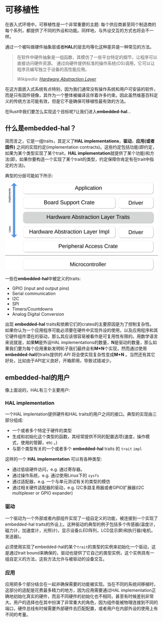 # 可移植性

在嵌入式环境中，可移植性是一个非常重要的主题: 每个供应商甚至同个制造商的每个系列，都提供了不同的外设和功能。同样地，与外设交互的方式也将会不一样。

通过一个被叫做硬件抽象层或者**HAL**的层去均等化这种差异是一种常见的方法。

> 在软件中硬件抽象是一组函数，其模仿了一些平台特定的细节，让程序可以直接访问硬件资源。
> 通过向硬件提供标准的操作系统(OS)调用，它可以让程序员编写独立于设备的高性能应用。
>
> *Wikipedia: [Hardware Abstraction Layer]*

[Hardware Abstraction Layer]: https://en.wikipedia.org/wiki/Hardware_abstraction

在这方面嵌入式系统有点特别，因为我们通常没有操作系统和用户可安装的软件，而是只有固件镜像，其作为一个整体被编译且伴着许多约束。因此虽然维基百科定义的传统方法可能有效，但是它不是确保可移植性最有效的方法。

在Rust中我们要怎么实现这个目标呢?让我们进入**embedded-hal**...

## 什么是embedded-hal？

简而言之，它是一组traits，其定义了**HAL implementations**，**驱动**，**应用(或者固件)** 之间的实现约定(implementation contracts)。这些约定包括功能(即约定，如果为某个类型实现了某个trait，**HAL implementation**就提供了某个功能)和方法(即，如果你要构造一个实现了某个trait的类型，约定保障你肯定有在trait中指定的方法)。


典型的分层可能如下所示:

![](../assets/rust_layers.svg)

一些在**embedded-hal**中被定义的traits:
* GPIO (input and output pins)
* Serial communication
* I2C
* SPI
* Timers/Countdowns
* Analog Digital Conversion

出现 **embedded-hal** traits和依赖它们的crates的主要原因是为了控制复杂性。如果你认为一个应用程序可能必须要在硬件中实现外设的使用，以及应用程序和其它硬件组件潜在的驱动，那么其应该很容易被看作是可复用性有限的。用数学语言来说就是，如果**M**是外设HAL implementations的数量，**N**是驱动的数量，那么如果我们要为每个应用重新发明轮子我们最终会有**M*N**个实现，然而通过使用**embedded-hal**的traits提供的 *API* 将会使实现复杂性变成**M+N** 。当然还有其它好处，比如由于API定义良好，开箱即用，导致试错减少。


## embedded-hal的用户

像上面说的，HAL有三个主要用户:

### HAL implementation

一个HAL implentation提供硬件和HAL traits的用户之间的接口。典型的实现由三部分组成:

* 一个或者多个特定于硬件的类型
* 生成和初始化这个类型的函数，其经常提供不同的配置选项(速度，操作模式，使用的管脚，etc 。)
* 与那个类型有关的一个或者多个 **embedded-hal** traits 的 `trait` `impl`

这样的一个 **HAL implementation** 可以有各种类型:
* 通过低级硬件访问，e.g. 通过寄存器。
* 通过操作系统，e.g. 通过使用Linux下的 `sysfs`
* 通过适配器，e.g. 一个与单元测试有关的类型的模仿
* 通过相关硬件适配器的驱动，e.g. I2C多路复用器或者GPIO扩展器(I2C multiplexer or GPIO expander)

### 驱动

一个驱动为一个外部或者内部组件实现了一组自定义的功能，被连接到一个实现了embedded-hal traits的外设上。这种驱动的典型的例子包括多个传感器(温度计，磁力计，加速度计，光照计)，显示设备(LED阵列，LCD显示屏)和执行器(电机，发送器)。

必须使用实现了embedded-hal的某个`trait`的类型的实例来初始化一个驱动，这是通过trait bound来确保的，驱动也提供了它自己的类型实例，这个实例具有一组自定义的方法，这些方法允许与被驱动的设备交互。

### 应用

应用把多个部分结合在一起并确保需要的功能被实现。当在不同的系统间移植时，这部分的适配是花费最多精力的地方，因为应用需要通过HAL implementation正确地初始化真实的硬件，而且不同硬件的初始化也不相同，甚至有时候差别非常大。用户的选择也在其中扮演了非常重大的角色，因为组件能被物理连接到不同的端口，硬件总线有时候需要外部硬件去匹配配置，或者用户在内部外设的使用上有不同的考量。
